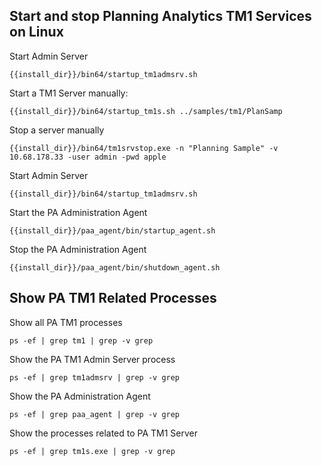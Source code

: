 ## Start and stop Planning Analytics TM1 Services on Linux

Start Admin Server
```
{{install_dir}}/bin64/startup_tm1admsrv.sh
```

Start a TM1 Server manually:
```
{{install_dir}}/bin64/startup_tm1s.sh ../samples/tm1/PlanSamp
```

Stop a server manually
```
{{install_dir}}/bin64/tm1srvstop.exe -n "Planning Sample" -v 10.68.178.33 -user admin -pwd apple
```

Start Admin Server
```
{{install_dir}}/bin64/startup_tm1admsrv.sh
```

Start the PA Administration Agent
```
{{install_dir}}/paa_agent/bin/startup_agent.sh
```

Stop the PA Administration Agent
```
{{install_dir}}/paa_agent/bin/shutdown_agent.sh
```

## Show PA TM1 Related Processes

Show all PA TM1 processes
```
ps -ef | grep tm1 | grep -v grep
```
Show the PA TM1 Admin Server process
```
ps -ef | grep tm1admsrv | grep -v grep

```
Show the PA Administration Agent
```
ps -ef | grep paa_agent | grep -v grep
```

Show the processes related to PA TM1 Server
```
ps -ef | grep tm1s.exe | grep -v grep

```
